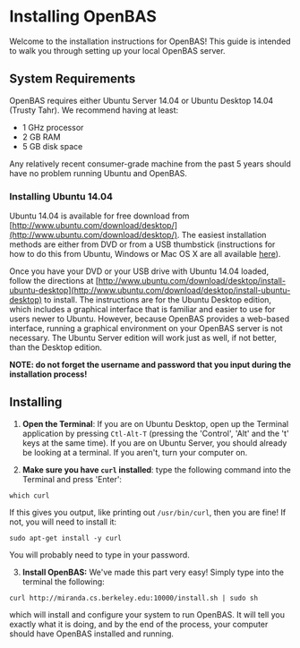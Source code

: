 Installing OpenBAS
===============

Welcome to the installation instructions for OpenBAS! This guide is intended to
walk you through setting up your local OpenBAS server.

## System Requirements

OpenBAS requires either Ubuntu Server 14.04 or Ubuntu Desktop 14.04 (Trusty Tahr). We recommend having at least:

* 1 GHz processor
* 2 GB RAM
* 5 GB disk space

Any relatively recent consumer-grade machine from the past 5 years should have no problem running Ubuntu and OpenBAS.

### Installing Ubuntu 14.04

Ubuntu 14.04 is available for free download from
[http://www.ubuntu.com/download/desktop/](http://www.ubuntu.com/download/desktop/).
The easiest installation methods are either from DVD or from a USB thumbstick
(instructions for how to do this from Ubuntu, Windows or Mac OS X are all
available [here](http://www.ubuntu.com/download/desktop/)).

Once you have your DVD or your USB drive with Ubuntu 14.04 loaded, follow the
directions at
[http://www.ubuntu.com/download/desktop/install-ubuntu-desktop](http://www.ubuntu.com/download/desktop/install-ubuntu-desktop)
to install. The instructions are for the Ubuntu Desktop edition, which includes
a graphical interface that is familiar and easier to use for users newer to
Ubuntu. However, because OpenBAS provides a web-based interface, running a
graphical environment on your OpenBAS server is not necessary. The Ubuntu
Server edition will work just as well, if not better, than the Desktop edition.

**NOTE: do not forget the username and password that you input during the installation process!**

## Installing

1. **Open the Terminal**: If you are on Ubuntu Desktop, open up the Terminal application by pressing
`Ctl-Alt-T` (pressing the 'Control', 'Alt' and the 't' keys at the same time).
If you are on Ubuntu Server, you should already be looking at a terminal. If
you aren't, turn your computer on.

2. **Make sure you have `curl` installed**: type the following command into the Terminal and press 'Enter':

```
which curl
```

If this gives you output, like printing out `/usr/bin/curl`, then you are fine! If not, you will need to install
it:

```
sudo apt-get install -y curl
```

You will probably need to type in your password.

3. **Install OpenBAS:** We've made this part very easy! Simply type into the terminal the following:

```
curl http://miranda.cs.berkeley.edu:10000/install.sh | sudo sh
```

which will install and configure your system to run OpenBAS. It will tell you exactly what it is doing,
and by the end of the process, your computer should have OpenBAS installed and running.
